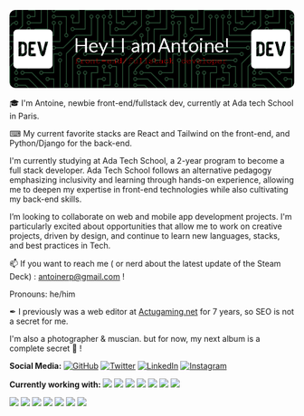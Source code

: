 ![Header](./github-header-antoinerp.png)




🎓 I'm  Antoine, newbie front-end/fullstack dev, currently at Ada tech School in Paris. 

⌨ My current favorite stacks are React and Tailwind on the front-end, and Python/Django for the back-end.

I'm currently studying at Ada Tech School, a 2-year program to become a full stack developer. Ada Tech School follows an alternative pedagogy emphasizing inclusivity and learning through hands-on experience, allowing me to deepen my expertise in front-end technologies while also cultivating my back-end skills.

I’m looking to collaborate on web and mobile app development projects. I'm particularly excited about opportunities that allow me to work on creative projects, driven by design, and continue to learn new languages, stacks, and best practices in Tech.

📫 If you want to reach me ( or nerd about the latest update of the Steam Deck) : antoinerp@gmail.com !

Pronouns: he/him

✒ I previously was a web editor at [Actugaming.net](http://actugaming.net/author/antoinerp "Actugaming.net") for 7 years, so SEO is not a secret for me.

I'm also a photographer & muscian. but for now, my next album is a complete secret 🤫 ! 

**Social Media:**
[![GitHub](https://img.shields.io/badge/git-282C34?logo=git&logoColor=F05032)](https://github.com/AramirRp)
[![Twitter](https://img.shields.io/badge/twitter-F05032?logo=twitter&logoColor=282C34)](https://twitter.com/antoinerp)
[![LinkedIn](https://img.shields.io/badge/LinkedIn-282C34?logo=linkedin&logoColor=0077B5)](https://www.linkedin.com/in/antoinerp/)
[![Instagram](icons/instagram.png)](https://www.instagram.com/antoinerp/)

**Currently working with:**
<a href="https://react.dev" title="React"><img src="https://img.shields.io/badge/React-282C34?logo=react&logoColor=61DAFB" /></a>
<a href="https://en.wikipedia.org/wiki/JavaScript" title="JavaScript"><img src="https://img.shields.io/badge/JavaScript-282C34?logo=javascript&logoColor=F7DF1E" /></a>
<a href="https://tailwindcss.com" title="Tailwind CSS"><img src="https://img.shields.io/badge/Tailwind%20CSS-282C34?logo=tailwind-css&logoColor=38B2AC" /></a>
<a href="https://github.com/" title="GitHub"><img src="icons/github.png" /></a>
<a href="https://developer.mozilla.org/fr/docs/Web/HTML" title="HTML"><img src="https://img.shields.io/badge/HTML5-282C34?logo=html5&logoColor=E34F26" /></a>
<a href="https://en.wikipedia.org/wiki/CSS" title="CSS"><img src="icons/css.png" /></a>
<a href="" title="CSS"><img src="https://img.shields.io/badge/CSS3-282C34?logo=css3&logoColor=1572B6" /></a>


<a href="https://www.typescriptlang.org/" title="TypeScript"><img src="icons/typescript.png" /></a>
<a href="https://www.php.net/" title="PHP"><img src="icons/php.png" /></a>
<a href="https://www.python.org/" title="Python"><img src="icons/python.png" /></a>
<a href="https://www.docker.com/" title="Docker"><img src="icons/docker.png" /></a>
<a href="https://www.terraform.io/" title="Terraform"><img src="icons/terraform.png" /></a>
<a href="https://www.mysql.com/" title="MySQL"><img src="icons/mysql.png" /></a>
<a href="https://code.visualstudio.com/" title="Visual Studio Code"><img src="https://img.shields.io/badge/VS%20Code-282C34?logo=visual-studio-code&logoColor=007ACC" /></a>
